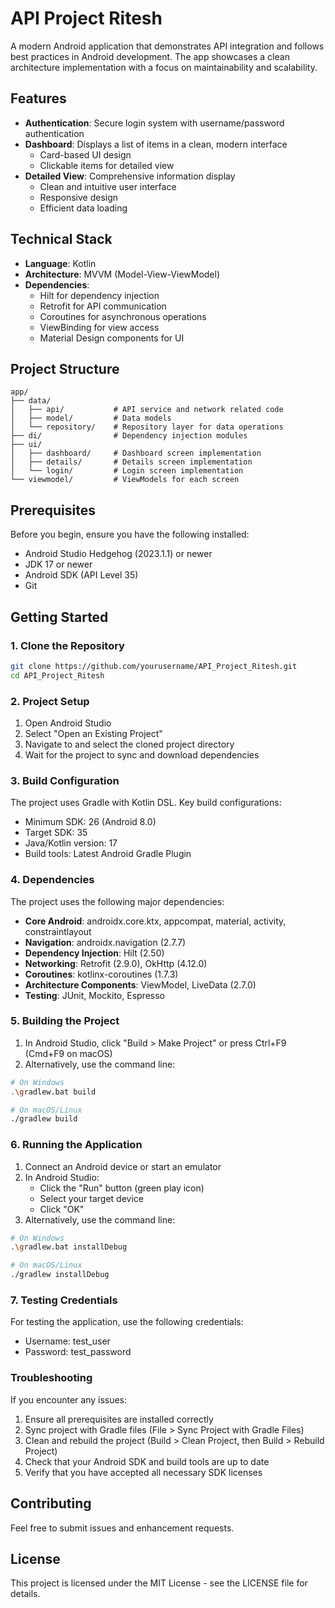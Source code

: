 # API Project Ritesh

A modern Android application that demonstrates API integration and follows best practices in Android development. The app showcases a clean architecture implementation with a focus on maintainability and scalability.

## Features

- **Authentication**: Secure login system with username/password authentication
- **Dashboard**: Displays a list of items in a clean, modern interface
  - Card-based UI design
  - Clickable items for detailed view
- **Detailed View**: Comprehensive information display
  - Clean and intuitive user interface
  - Responsive design
  - Efficient data loading

## Technical Stack

- **Language**: Kotlin
- **Architecture**: MVVM (Model-View-ViewModel)
- **Dependencies**:
  - Hilt for dependency injection
  - Retrofit for API communication
  - Coroutines for asynchronous operations
  - ViewBinding for view access
  - Material Design components for UI

## Project Structure

```
app/
├── data/
│   ├── api/           # API service and network related code
│   ├── model/         # Data models
│   └── repository/    # Repository layer for data operations
├── di/                # Dependency injection modules
├── ui/
│   ├── dashboard/     # Dashboard screen implementation
│   ├── details/       # Details screen implementation
│   └── login/         # Login screen implementation
└── viewmodel/         # ViewModels for each screen
```

## Prerequisites

Before you begin, ensure you have the following installed:
- Android Studio Hedgehog (2023.1.1) or newer
- JDK 17 or newer
- Android SDK (API Level 35)
- Git

## Getting Started

### 1. Clone the Repository
```bash
git clone https://github.com/yourusername/API_Project_Ritesh.git
cd API_Project_Ritesh
```

### 2. Project Setup
1. Open Android Studio
2. Select "Open an Existing Project"
3. Navigate to and select the cloned project directory
4. Wait for the project to sync and download dependencies

### 3. Build Configuration
The project uses Gradle with Kotlin DSL. Key build configurations:
- Minimum SDK: 26 (Android 8.0)
- Target SDK: 35
- Java/Kotlin version: 17
- Build tools: Latest Android Gradle Plugin

### 4. Dependencies
The project uses the following major dependencies:
- **Core Android**: androidx.core.ktx, appcompat, material, activity, constraintlayout
- **Navigation**: androidx.navigation (2.7.7)
- **Dependency Injection**: Hilt (2.50)
- **Networking**: Retrofit (2.9.0), OkHttp (4.12.0)
- **Coroutines**: kotlinx-coroutines (1.7.3)
- **Architecture Components**: ViewModel, LiveData (2.7.0)
- **Testing**: JUnit, Mockito, Espresso

### 5. Building the Project
1. In Android Studio, click "Build > Make Project" or press Ctrl+F9 (Cmd+F9 on macOS)
2. Alternatively, use the command line:
```bash
# On Windows
.\gradlew.bat build

# On macOS/Linux
./gradlew build
```

### 6. Running the Application
1. Connect an Android device or start an emulator
2. In Android Studio:
   - Click the "Run" button (green play icon)
   - Select your target device
   - Click "OK"
3. Alternatively, use the command line:
```bash
# On Windows
.\gradlew.bat installDebug

# On macOS/Linux
./gradlew installDebug
```

### 7. Testing Credentials
For testing the application, use the following credentials:
- Username: test_user
- Password: test_password

### Troubleshooting
If you encounter any issues:
1. Ensure all prerequisites are installed correctly
2. Sync project with Gradle files (File > Sync Project with Gradle Files)
3. Clean and rebuild the project (Build > Clean Project, then Build > Rebuild Project)
4. Check that your Android SDK and build tools are up to date
5. Verify that you have accepted all necessary SDK licenses

## Contributing

Feel free to submit issues and enhancement requests.

## License

This project is licensed under the MIT License - see the LICENSE file for details. 